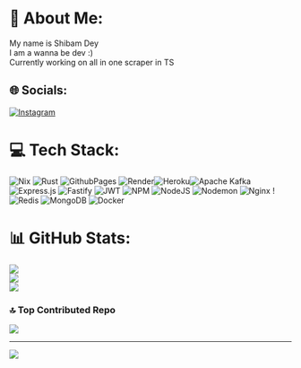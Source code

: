 # 💫 About Me:
My name is Shibam Dey<br>I am a wanna be dev :)<br>Currently working on all in one scraper in TS


## 🌐 Socials:
[![Instagram](https://img.shields.io/badge/Instagram-%23E4405F.svg?logo=Instagram&logoColor=white)](https://instagram.com/anime_senpai_069) 

# 💻 Tech Stack:
![Nix](https://img.shields.io/badge/NIX-5277C3.svg?style=for-the-badge&logo=NixOS&logoColor=white) ![Rust](https://img.shields.io/badge/rust-%23000000.svg?style=for-the-badge&logo=rust&logoColor=white) ![GithubPages](https://img.shields.io/badge/github%20pages-121013?style=for-the-badge&logo=github&logoColor=white)  ![Render](https://img.shields.io/badge/Render-%46E3B7.svg?style=for-the-badge&logo=render&logoColor=white)![Heroku](https://img.shields.io/badge/heroku-%23430098.svg?style=for-the-badge&logo=heroku&logoColor=white)![Apache Kafka](https://img.shields.io/badge/Apache%20Kafka-000?style=for-the-badge&logo=apachekafka)
![Express.js](https://img.shields.io/badge/express.js-%23404d59.svg?style=for-the-badge&logo=express&logoColor=%2361DAFB) ![Fastify](https://img.shields.io/badge/fastify-%23000000.svg?style=for-the-badge&logo=fastify&logoColor=white) ![JWT](https://img.shields.io/badge/JWT-black?style=for-the-badge&logo=JSON%20web%20tokens) ![NPM](https://img.shields.io/badge/NPM-%23CB3837.svg?style=for-the-badge&logo=npm&logoColor=white) ![NodeJS](https://img.shields.io/badge/node.js-6DA55F?style=for-the-badge&logo=node.js&logoColor=white) ![Nodemon](https://img.shields.io/badge/NODEMON-%23323330.svg?style=for-the-badge&logo=nodemon&logoColor=%BBDEAD) ![Nginx](https://img.shields.io/badge/nginx-%23009639.svg?style=for-the-badge&logo=nginx&logoColor=white) ! ![Redis](https://img.shields.io/badge/redis-%23DD0031.svg?style=for-the-badge&logo=redis&logoColor=white) ![MongoDB](https://img.shields.io/badge/MongoDB-%234ea94b.svg?style=for-the-badge&logo=mongodb&logoColor=white) ![Docker](https://img.shields.io/badge/docker-%230db7ed.svg?style=for-the-badge&logo=docker&logoColor=white)
# 📊 GitHub Stats:
![](https://github-readme-stats.vercel.app/api?username=NekoSenpai69&theme=dark&hide_border=false&include_all_commits=true&count_private=true)<br/>
![](https://github-readme-streak-stats.herokuapp.com/?user=NekoSenpai69&theme=dark&hide_border=false)<br/>
![](https://github-readme-stats.vercel.app/api/top-langs/?username=NekoSenpai69&theme=dark&hide_border=false&include_all_commits=true&count_private=true&layout=compact)

### 🔝 Top Contributed Repo
![](https://github-contributor-stats.vercel.app/api?username=NekoSenpai69&limit=5&theme=dark&combine_all_yearly_contributions=true)

---
[![](https://visitcount.itsvg.in/api?id=NekoSenpai69&icon=2&color=0)](https://visitcount.itsvg.in)
